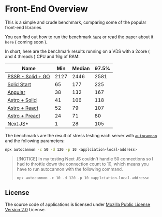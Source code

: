 # Front-End Overview

This is a simple and crude benchmark, comparing some of the popular front-end libraries.

You can find out how to run the benchmark [`here`](./benchmarking-guide.md) or read the paper about it `here` ( coming soon ).

In short, here are the benchmark results running on a VDS with a 2core ( and 4 threads ) CPU and 16g of RAM:

| Name                               | Min  | Median | 97.5%  |
| ---------------------------------- | ---- | ------ | ------ |
| [PSSR - Solid + GO](./pssr/)       | 2127 | 2446   | 2581   |
| [Solid Start](./ssr/solid-ssr/)    | 65   | 177    | 225    |
| [Angular](./ssr/angular-ssr/)      | 38   | 132    | 167    |
| [Astro + Solid](./ssr/astro-ssr/)  | 41   | 106    | 118    |
| [Astro + React](./ssr/astro-ssr/)  | 52   | 79     | 107    |
| [Astro + Preact](./ssr/astro-ssr/) | 24   | 71     | 80     |
| [Next JS](./ssr/next-ssr/)*        | 1    | 28     | 105    |

The benchmarks are the result of stress testing each server with [`autocannon`](https://github.com/mcollina/autocannon) and the following parameters:

```bash
npx autocannon -c 50 -d 120 -p 10 <applciation-local-address> 
```

> [!NOTICE]
> In my testing Next JS couldn't handle 50 connections so I had to throttle down the connection count to 10, which means you have to run autocannon with the following command.
> ```
> npx autocannon -c 10 -d 120 -p 10 <applciation-local-address>
> ```

## License
The source code of applications is licensed under [Mozilla Public License Version 2.0](./LICENSE) License.